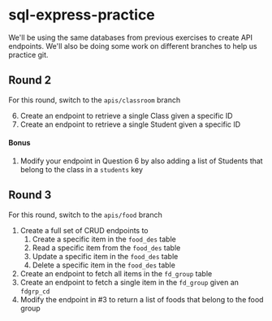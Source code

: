 # sql-express-practice

We'll be using the same databases from previous exercises to create API endpoints. We'll also be doing some work on different branches to help us practice git.

<!-- ## Round 1

For this round, you can stay here on the `main` branch

1. Create a GET endpoint that returns all Users
2. Create a GET endpoint that returns all Comments
3. Create a POST endpoint that allows you to create a User
4. Create a POST endpoint that allows you to create a Comment
5. Create a PUT endpoint that allows you to update a User
6. Create a PUT endpoint that allows you to update a Comment
7. Create a GET endpoint that allows you to retrieve a User's Comments -->

## Round 2

For this round, switch to the `apis/classroom` branch

<!-- 1. Create an endpoint to retrieve all Classes -->
<!-- 2. Create an endpoint to retrieve all Students -->
<!-- 3. Create an endpoint to retrieve all Teachers -->
<!-- 4. Create an endpoint to retrieve all Students given a specific Class ID -->
<!-- 5. Create an endpoint to retrieve all Classes given a specific Teacher ID -->
6. Create an endpoint to retrieve a single Class given a specific ID
7. Create an endpoint to retrieve a single Student given a specific ID

#### Bonus

1. Modify your endpoint in Question 6 by also adding a list of Students that belong to the class in a `students` key 


## Round 3

For this round, switch to the `apis/food` branch

1. Create a full set of CRUD endpoints to 
   1. Create a specific item in the `food_des` table
   2. Read a specific item from the `food_des` table
   3. Update a specific item in the `food_des` table
   4. Delete a specific item in the `food_des` table
2. Create an endpoint to fetch all items in the `fd_group` table
3. Create an endpoint to fetch a single item in the `fd_group` given an `fdgrp_cd` 
4. Modify the endpoint in #3 to return a list of foods that belong to the food group
